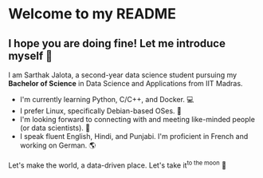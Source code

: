 # Welcome to my README
## I hope you are doing fine! Let me introduce myself 👋
I am Sarthak Jalota, a second-year data science student pursuing my **Bachelor of Science** in Data Science and Applications from IIT Madras.

- I'm currently learning Python, C/C++, and Docker. 💻
- I prefer Linux, specifically Debian-based OSes. 🤖
- I'm looking forward to connecting with and meeting like-minded people (or data scientists). 🤝
- I speak fluent English, Hindi, and Punjabi. I'm proficient in French and working on German. 🌎

Let's make the world, a data-driven place. Let's take it<sup>to the moon</sup> 🚀
 
<!--
**SarthakJalota/SarthakJalota** is a ✨ _special_ ✨ repository because its `README.md` (this file) appears on your GitHub profile.

Here are some ideas to get you started:

- 🔭 I’m currently working on ...
- 🌱 I’m currently learning ...
- 👯 I’m looking to collaborate on ...
- 🤔 I’m looking for help with ...
- 💬 Ask me about ...
- 📫 How to reach me: ...
- 😄 Pronouns: ...
- ⚡ Fun fact: ...
-->
